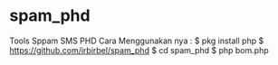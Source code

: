 # spam_phd
Tools Sppam SMS PHD
Cara Menggunakan nya :
$ pkg install php
$ https://github.com/irbirbel/spam_phd
$ cd spam_phd
$ php bom.php
